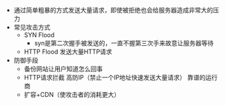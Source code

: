 + 通过简单粗暴的方式发送大量请求，即使被拒绝也会给服务器造成非常大的压力
+ 常见攻击方式
  + SYN Flood
    + syn是第二次握手被发送的，一直不握第三次手来故意让服务器等待
  + HTTP Flood 发送大量HTTP请求
+ 防御手段
  + 备份网站让用户知道怎么回事
  + HTTP请求拦截 高防IP（禁止一个IP地址快速发送大量请求） 靠谱的运行商
  + 扩容+CDN（使攻击者的消耗更大）  